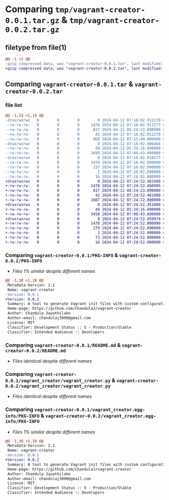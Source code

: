 # Comparing `tmp/vagrant-creator-0.0.1.tar.gz` & `tmp/vagrant-creator-0.0.2.tar.gz`

## filetype from file(1)

```diff
@@ -1 +1 @@
-gzip compressed data, was "vagrant-creator-0.0.1.tar", last modified: Fri Apr 12 07:16:02 2024, max compression
+gzip compressed data, was "vagrant-creator-0.0.2.tar", last modified: Fri Apr 12 07:24:52 2024, max compression
```

## Comparing `vagrant-creator-0.0.1.tar` & `vagrant-creator-0.0.2.tar`

### file list

```diff
@@ -1,13 +1,14 @@
-drwxrwxrwx   0        0        0        0 2024-04-12 07:16:02.912278 vagrant-creator-0.0.1/
--rw-rw-rw-   0        0        0     1478 2024-04-12 07:16:02.911277 vagrant-creator-0.0.1/PKG-INFO
--rw-rw-rw-   0        0        0      817 2024-04-12 06:24:23.000000 vagrant-creator-0.0.1/README.md
--rw-rw-rw-   0        0        0       42 2024-04-12 07:16:02.912278 vagrant-creator-0.0.1/setup.cfg
--rw-rw-rw-   0        0        0      966 2024-04-12 07:15:49.000000 vagrant-creator-0.0.1/setup.py
-drwxrwxrwx   0        0        0        0 2024-04-12 07:16:02.906466 vagrant-creator-0.0.1/vagrant_creator/
--rw-rw-rw-   0        0        0       49 2024-04-12 05:34:16.000000 vagrant-creator-0.0.1/vagrant_creator/__init__.py
--rw-rw-rw-   0        0        0     3450 2024-04-12 07:08:43.000000 vagrant-creator-0.0.1/vagrant_creator/vagrant_creator.py
-drwxrwxrwx   0        0        0        0 2024-04-12 07:16:02.910277 vagrant-creator-0.0.1/vagrant_creator.egg-info/
--rw-rw-rw-   0        0        0     1478 2024-04-12 07:16:02.000000 vagrant-creator-0.0.1/vagrant_creator.egg-info/PKG-INFO
--rw-rw-rw-   0        0        0      237 2024-04-12 07:16:02.000000 vagrant-creator-0.0.1/vagrant_creator.egg-info/SOURCES.txt
--rw-rw-rw-   0        0        0        1 2024-04-12 07:16:02.000000 vagrant-creator-0.0.1/vagrant_creator.egg-info/dependency_links.txt
--rw-rw-rw-   0        0        0       16 2024-04-12 07:16:02.000000 vagrant-creator-0.0.1/vagrant_creator.egg-info/top_level.txt
+drwxrwxrwx   0        0        0        0 2024-04-12 07:24:52.461988 vagrant-creator-0.0.2/
+-rw-rw-rw-   0        0        0     1478 2024-04-12 07:24:52.460985 vagrant-creator-0.0.2/PKG-INFO
+-rw-rw-rw-   0        0        0      817 2024-04-12 06:24:23.000000 vagrant-creator-0.0.2/README.md
+-rw-rw-rw-   0        0        0       42 2024-04-12 07:24:52.461988 vagrant-creator-0.0.2/setup.cfg
+-rw-rw-rw-   0        0        0     1087 2024-04-12 07:24:22.000000 vagrant-creator-0.0.2/setup.py
+drwxrwxrwx   0        0        0        0 2024-04-12 07:24:52.453809 vagrant-creator-0.0.2/vagrant_creator/
+-rw-rw-rw-   0        0        0       49 2024-04-12 05:34:16.000000 vagrant-creator-0.0.2/vagrant_creator/__init__.py
+-rw-rw-rw-   0        0        0     3450 2024-04-12 07:08:43.000000 vagrant-creator-0.0.2/vagrant_creator/vagrant_creator.py
+drwxrwxrwx   0        0        0        0 2024-04-12 07:24:52.459974 vagrant-creator-0.0.2/vagrant_creator.egg-info/
+-rw-rw-rw-   0        0        0     1478 2024-04-12 07:24:52.000000 vagrant-creator-0.0.2/vagrant_creator.egg-info/PKG-INFO
+-rw-rw-rw-   0        0        0      279 2024-04-12 07:24:52.000000 vagrant-creator-0.0.2/vagrant_creator.egg-info/SOURCES.txt
+-rw-rw-rw-   0        0        0        1 2024-04-12 07:24:52.000000 vagrant-creator-0.0.2/vagrant_creator.egg-info/dependency_links.txt
+-rw-rw-rw-   0        0        0       73 2024-04-12 07:24:52.000000 vagrant-creator-0.0.2/vagrant_creator.egg-info/entry_points.txt
+-rw-rw-rw-   0        0        0       16 2024-04-12 07:24:52.000000 vagrant-creator-0.0.2/vagrant_creator.egg-info/top_level.txt
```

### Comparing `vagrant-creator-0.0.1/PKG-INFO` & `vagrant-creator-0.0.2/PKG-INFO`

 * *Files 1% similar despite different names*

```diff
@@ -1,10 +1,10 @@
 Metadata-Version: 2.1
 Name: vagrant-creator
-Version: 0.0.1
+Version: 0.0.2
 Summary: A tool to generate Vagrant init files with custom configurations
 Home-page: https://github.com/ChandulaJ/vagrant-creator
 Author: Chandula Jayathilake
 Author-email: chandulaj3000@gmail.com
 License: MIT
 Classifier: Development Status :: 5 - Production/Stable
 Classifier: Intended Audience :: Developers
```

### Comparing `vagrant-creator-0.0.1/README.md` & `vagrant-creator-0.0.2/README.md`

 * *Files identical despite different names*

### Comparing `vagrant-creator-0.0.1/vagrant_creator/vagrant_creator.py` & `vagrant-creator-0.0.2/vagrant_creator/vagrant_creator.py`

 * *Files identical despite different names*

### Comparing `vagrant-creator-0.0.1/vagrant_creator.egg-info/PKG-INFO` & `vagrant-creator-0.0.2/vagrant_creator.egg-info/PKG-INFO`

 * *Files 1% similar despite different names*

```diff
@@ -1,10 +1,10 @@
 Metadata-Version: 2.1
 Name: vagrant-creator
-Version: 0.0.1
+Version: 0.0.2
 Summary: A tool to generate Vagrant init files with custom configurations
 Home-page: https://github.com/ChandulaJ/vagrant-creator
 Author: Chandula Jayathilake
 Author-email: chandulaj3000@gmail.com
 License: MIT
 Classifier: Development Status :: 5 - Production/Stable
 Classifier: Intended Audience :: Developers
```


